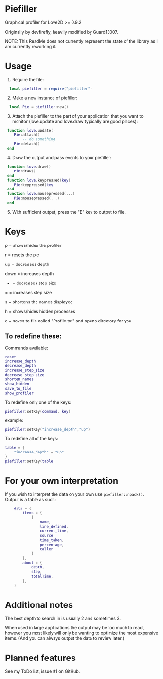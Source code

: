 # Piefiller

Graphical profiler for Love2D >= 0.9.2

Originally by devfirefly, heavily modified by Guard13007.

NOTE: This ReadMe does not currently represent the state of the library as I am
currently reworking it.

# Usage

1) Require the file:
```lua
  local piefiller = require("piefiller")
```
2) Make a new instance of piefiller:
```lua
  local Pie = piefiller:new()
```
3) Attach the piefiller to the part of your application that you want to monitor (love.update and love.draw typically are good places):
```lua
 function love.update()
	Pie:attach()
		-- do something
	Pie:detach()
 end
```
4) Draw the output and pass events to your piefiller:
```lua
 function love.draw()
	Pie:draw()
 end
 function love.keypressed(key)
 	Pie:keypressed(key)
 end
 function love.mousepressed(...)
 	Pie:mousepressed(...)
 end
```
5) With sufficient output, press the "E" key to output to file.

# Keys

p = shows/hides the profiler

r = resets the pie

up = decreases depth

down = increases depth

- = decreases step size

=	= increases step size

s	= shortens the names displayed

h	= shows/hides hidden processes

e	= saves to file called "Profile.txt" and opens directory for you

## To redefine these:

Commands available:
```lua
reset
increase_depth
decrease_depth
increase_step_size
decrease_step_size
shorten_names
show_hidden
save_to_file
show_profiler
```

To redefine only one of the keys:
```lua
piefiller:setKey(command, key)
```

example:

```lua
piefiller:setKey("increase_depth","up")
```

To redefine all of the keys:
```lua
table = {
	"increase_depth" = "up"
}
piefiller:setKey(table)
```

# For your own interpretation

  If you wish to interpret the data on your own use `piefiller:unpack()`.
  Output is a table as such:

```lua
	data = {
		items = {
			{
				name,
				line_defined,
				current_line,
				source,
				time_taken,
				percentage,
				caller,
			}
		},
		about = {
			depth,
			step,
			totalTime,
		},
	}
```

# Additional notes

The best depth to search in is usually 2 and sometimes 3.

When used in large applications the output may be too much to read, however you
most likely will only be wanting to optimize the most expensive items. (And you
can always output the data to review later.)

# Planned features

See my ToDo list, issue #1 on GitHub.
